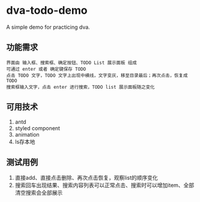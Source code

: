 # dva-todo-demo
A simple demo for practicing dva.

## 功能需求

```
界面由 输入框、搜索框、确定按钮、TODO List 展示面板 组成
可通过 enter 或者 确定键保存 TODO
点击 TODO 文字，TODO 文字上出现中横线，文字变灰，移至目录最后；再次点击，恢复成 TODO
搜索框输入文字，点击 enter 进行搜索，TODO list 展示面板随之变化
```

## 可用技术

1. antd
2. styled component
3. animation
4. ls存本地

## 测试用例

1. 直接add、直接点击删除、再次点击恢复，观察list的顺序变化
2. 搜索回车出现结果、搜索内容列表可以正常点击、搜索时可以增加item、全部清空搜索会全部展示
